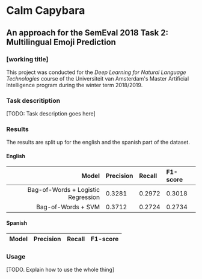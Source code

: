 # Calm Capybara
## An approach for the SemEval 2018 Task 2: Multilingual Emoji Prediction
### [working title]

This project was conducted for the *Deep Learning for Natural Language Technologies* course of the Universiteit van Amsterdam's
Master Artificial Intelligence program during the winter term 2018/2019. 

### Task descritiption

[TODO: Task description goes here]

### Results

The results are split up for the english and the spanish part of the dataset.

#### English 

|  Model|Precision |Recall  |F1-score  |
|------:|:----------|:-------|:---------|
|Bag-of-Words + Logistic Regression | 0.3281 | 0.2972 | 0.3018 |
|Bag-of-Words + SVM  | 0.3712 | 0.2724 | 0.2734 |

#### Spanish

| Model | Precision | Recall | F1-score |
|------:|:----------|:-------|:---------|


### Usage

[TODO. Explain how to use the whole thing]